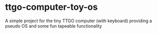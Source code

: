 # ttgo-computer-toy-os
A simple project for the tiny TTGO computer (with keyboard) providing a pseudo OS and some fun tapeable functionality
